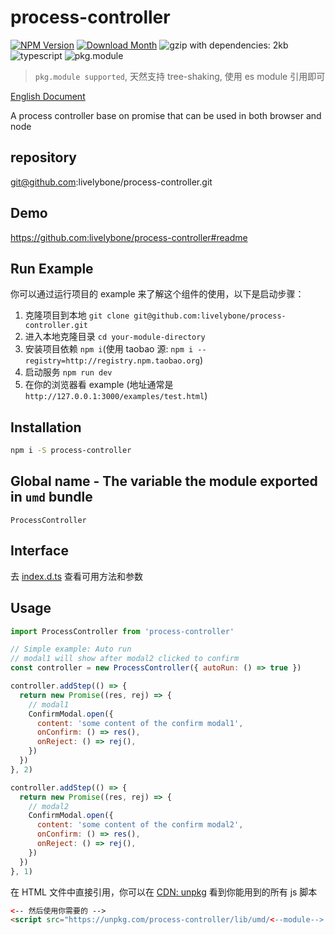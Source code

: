 # process-controller
[![NPM Version](http://img.shields.io/npm/v/process-controller.svg?style=flat-square)](https://www.npmjs.com/package/process-controller)
[![Download Month](http://img.shields.io/npm/dm/process-controller.svg?style=flat-square)](https://www.npmjs.com/package/process-controller)
![gzip with dependencies: 2kb](https://img.shields.io/badge/gzip--with--dependencies-2kb-brightgreen.svg "gzip with dependencies: 2kb")
![typescript](https://img.shields.io/badge/typescript-supported-blue.svg "typescript")
![pkg.module](https://img.shields.io/badge/pkg.module-supported-blue.svg "pkg.module")

> `pkg.module supported`, 天然支持 tree-shaking, 使用 es module 引用即可

[English Document](./README.md)

A process controller base on promise that can be used in both browser and node

## repository
git@github.com:livelybone/process-controller.git

## Demo
https://github.com:livelybone/process-controller#readme

## Run Example
你可以通过运行项目的 example 来了解这个组件的使用，以下是启动步骤：

1. 克隆项目到本地 `git clone git@github.com:livelybone/process-controller.git`
2. 进入本地克隆目录 `cd your-module-directory`
3. 安装项目依赖 `npm i`(使用 taobao 源: `npm i --registry=http://registry.npm.taobao.org`)
4. 启动服务 `npm run dev`
5. 在你的浏览器看 example (地址通常是 `http://127.0.0.1:3000/examples/test.html`)

## Installation
```bash
npm i -S process-controller
```

## Global name - The variable the module exported in `umd` bundle
`ProcessController`

## Interface
去 [index.d.ts](./index.d.ts) 查看可用方法和参数

## Usage
```js
import ProcessController from 'process-controller'

// Simple example: Auto run
// modal1 will show after modal2 clicked to confirm
const controller = new ProcessController({ autoRun: () => true })

controller.addStep(() => {
  return new Promise((res, rej) => {
    // modal1
    ConfirmModal.open({
      content: 'some content of the confirm modal1',
      onConfirm: () => res(),
      onReject: () => rej(),
    })
  })
}, 2)

controller.addStep(() => {
  return new Promise((res, rej) => {
    // modal2
    ConfirmModal.open({
      content: 'some content of the confirm modal2',
      onConfirm: () => res(),
      onReject: () => rej(),
    })
  })
}, 1)
```

在 HTML 文件中直接引用，你可以在 [CDN: unpkg](https://unpkg.com/process-controller/lib/umd/) 看到你能用到的所有 js 脚本
```html
<-- 然后使用你需要的 -->
<script src="https://unpkg.com/process-controller/lib/umd/<--module-->.js"></script>
```
